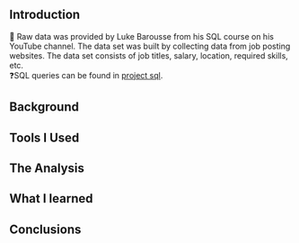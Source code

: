 ## Introduction
💁 Raw data was provided by Luke Barousse from his SQL course on his YouTube channel. The data set was built by collecting
data from job posting websites. The data set consists of job titles, salary, location, required skills, etc.<br> 
❓SQL queries can be found in [project sql](https://github.com/cybernewbee/Luke-SQL-Course-Advanced/tree/master/project_sql). 
## Background
## Tools I Used
## The Analysis
## What I learned
## Conclusions 
